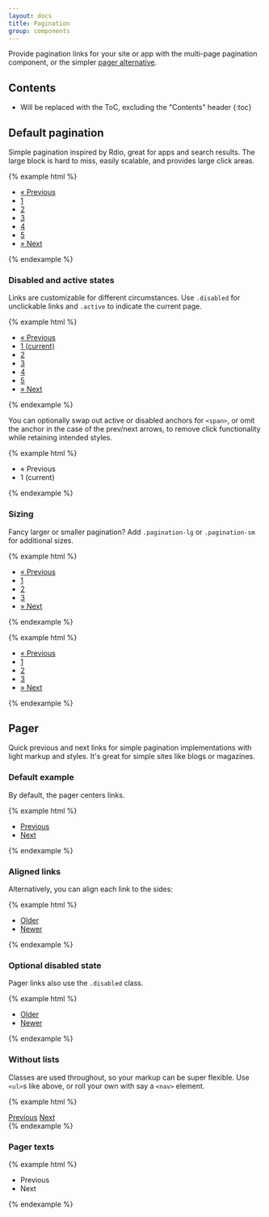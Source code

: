 ```yaml
---
layout: docs
title: Pagination
group: components
---
```


Provide pagination links for your site or app with the multi-page pagination component, or the simpler [pager alternative](#pager).

## Contents

* Will be replaced with the ToC, excluding the "Contents" header
{:toc}

## Default pagination

Simple pagination inspired by Rdio, great for apps and search results. The large block is hard to miss, easily scalable, and provides large click areas.

{% example html %}
<nav>
  <ul class="pagination">
    <li class="page-item">
      <a class="page-link" href="#" aria-label="Previous">
        <span aria-hidden="true">&laquo;</span>
        <span class="sr-only">Previous</span>
      </a>
    </li>
    <li class="page-item"><a class="page-link" href="#">1</a></li>
    <li class="page-item"><a class="page-link" href="#">2</a></li>
    <li class="page-item"><a class="page-link" href="#">3</a></li>
    <li class="page-item"><a class="page-link" href="#">4</a></li>
    <li class="page-item"><a class="page-link" href="#">5</a></li>
    <li class="page-item">
      <a class="page-link" href="#" aria-label="Next">
        <span aria-hidden="true">&raquo;</span>
        <span class="sr-only">Next</span>
      </a>
    </li>
  </ul>
</nav>
{% endexample %}

### Disabled and active states

Links are customizable for different circumstances. Use `.disabled` for unclickable links and `.active` to indicate the current page.

{% example html %}
<nav>
  <ul class="pagination">
    <li class="page-item disabled">
      <a class="page-link" href="#" aria-label="Previous">
        <span aria-hidden="true">&laquo;</span>
        <span class="sr-only">Previous</span>
      </a>
    </li>
    <li class="page-item active">
      <a class="page-link" href="#">1 <span class="sr-only">(current)</span></a>
    </li>
    <li class="page-item"><a class="page-link" href="#">2</a></li>
    <li class="page-item"><a class="page-link" href="#">3</a></li>
    <li class="page-item"><a class="page-link" href="#">4</a></li>
    <li class="page-item"><a class="page-link" href="#">5</a></li>
    <li class="page-item">
      <a class="page-link" href="#" aria-label="Next">
        <span aria-hidden="true">&raquo;</span>
        <span class="sr-only">Next</span>
      </a>
    </li>
  </ul>
</nav>
{% endexample %}

You can optionally swap out active or disabled anchors for `<span>`, or omit the anchor in the case of the prev/next arrows, to remove click functionality while retaining intended styles.

{% example html %}
<nav>
  <ul class="pagination">
    <li class="page-item disabled">
      <span class="page-link" aria-label="Previous">
        <span aria-hidden="true">&laquo;</span>
        <span class="sr-only">Previous</span>
      </span>
    </li>
    <li class="page-item active"><span class="page-link">1 <span class="sr-only">(current)</span></span></li>
  </ul>
</nav>
{% endexample %}


### Sizing

Fancy larger or smaller pagination? Add `.pagination-lg` or `.pagination-sm` for additional sizes.

{% example html %}
<nav>
  <ul class="pagination pagination-lg">
    <li class="page-item">
      <a class="page-link" href="#" aria-label="Previous">
        <span aria-hidden="true">&laquo;</span>
        <span class="sr-only">Previous</span>
      </a>
    </li>
    <li class="page-item"><a class="page-link" href="#">1</a></li>
    <li class="page-item"><a class="page-link" href="#">2</a></li>
    <li class="page-item"><a class="page-link" href="#">3</a></li>
    <li class="page-item">
      <a class="page-link" href="#" aria-label="Next">
        <span aria-hidden="true">&raquo;</span>
        <span class="sr-only">Next</span>
      </a>
    </li>
  </ul>
</nav>
{% endexample %}

{% example html %}
<nav>
  <ul class="pagination pagination-sm">
    <li class="page-item">
      <a class="page-link" href="#" aria-label="Previous">
        <span aria-hidden="true">&laquo;</span>
        <span class="sr-only">Previous</span>
      </a>
    </li>
    <li class="page-item"><a class="page-link" href="#">1</a></li>
    <li class="page-item"><a class="page-link" href="#">2</a></li>
    <li class="page-item"><a class="page-link" href="#">3</a></li>
    <li class="page-item">
      <a class="page-link" href="#" aria-label="Next">
        <span aria-hidden="true">&raquo;</span>
        <span class="sr-only">Next</span>
      </a>
    </li>
  </ul>
</nav>
{% endexample %}

## Pager

Quick previous and next links for simple pagination implementations with light markup and styles. It's great for simple sites like blogs or magazines.

### Default example

By default, the pager centers links.

{% example html %}
<nav>
  <ul class="pager">
    <li class="pager-item"><a class="pager-link" href="#">Previous</a></li>
    <li class="pager-item"><a class="pager-link" href="#">Next</a></li>
  </ul>
</nav>
{% endexample %}

### Aligned links

Alternatively, you can align each link to the sides:

{% example html %}
<nav>
  <ul class="pager">
    <li class="pager-item pager-prev"><a class="pager-link" href="#">Older</a></li>
    <li class="pager-item pager-next"><a class="pager-link" href="#">Newer</a></li>
  </ul>
</nav>
{% endexample %}


### Optional disabled state

Pager links also use the `.disabled` class.

{% example html %}
<nav>
  <ul class="pager">
    <li class="pager-item pager-prev"><a class="pager-link disabled" href="#">Older</a></li>
    <li class="pager-item pager-next"><a class="pager-link" href="#">Newer</a></li>
  </ul>
</nav>
{% endexample %}

### Without lists

Classes are used throughout, so your markup can be super flexible. Use `<ul>`s like above, or roll your own with say a `<nav>` element.

{% example html %}
<nav class="pager">
  <a class="pager-prev pager-link" href="#">Previous</a>
  <a class="pager-next pager-link" href="#">Next</a>
</nav>
{% endexample %}

### Pager texts

{% example html %}
<nav>
  <ul class="pager">
    <li class="pager-item"><span class="pager-text" href="#">Previous</span></li>
    <li class="pager-item"><span class="pager-text" href="#">Next</span></li>
  </ul>
</nav>
{% endexample %}
